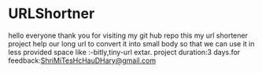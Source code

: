 # URLShortner
hello everyone thank you for visiting my git hub repo this my url shortener project help our long url to convert it into small body so that we can use it in less provided space like :-bitly,tiny-url extar. project duration:3 days.for feedback:ShriMiTesHcHauDHary@gmail.com
